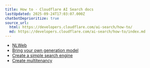 ```yaml
---
title: How to · Cloudflare AI Search docs
lastUpdated: 2025-09-24T17:03:07.000Z
chatbotDeprioritize: true
source_url:
  html: https://developers.cloudflare.com/ai-search/how-to/
  md: https://developers.cloudflare.com/ai-search/how-to/index.md
---
```


* [NLWeb](https://developers.cloudflare.com/ai-search/how-to/nlweb/)
* [Bring your own generation model](https://developers.cloudflare.com/ai-search/how-to/bring-your-own-generation-model/)
* [Create a simple search engine](https://developers.cloudflare.com/ai-search/how-to/simple-search-engine/)
* [Create multitenancy](https://developers.cloudflare.com/ai-search/how-to/multitenancy/)
